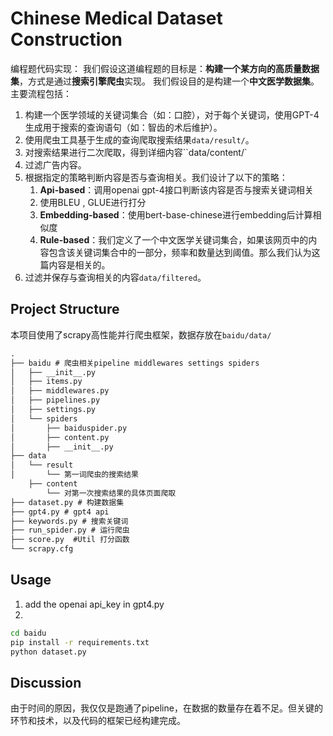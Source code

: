 # Chinese Medical Dataset Construction

编程题代码实现：
我们假设这道编程题的目标是：**构建一个某方向的高质量数据集**，方式是通过**搜索引擎爬虫**实现。
我们假设目的是构建一个**中文医学数据集**。主要流程包括：

1. 构建一个医学领域的关键词集合（如：口腔），对于每个关键词，使用GPT-4生成用于搜索的查询语句（如：智齿的术后维护）。
2. 使用爬虫工具基于生成的查询爬取搜索结果`data/result/`。
3. 对搜索结果进行二次爬取，得到详细内容``data/content/`
4. 过滤广告内容。
5. 根据指定的策略判断内容是否与查询相关。我们设计了以下的策略：
   1. **Api-based**：调用openai gpt-4接口判断该内容是否与搜索关键词相关
   2. 使用BLEU , GLUE进行打分
   3. **Embedding-based**：使用bert-base-chinese进行embedding后计算相似度
   4. **Rule-based**：我们定义了一个中文医学关键词集合，如果该网页中的内容包含该关键词集合中的一部分，频率和数量达到阈值。那么我们认为这篇内容是相关的。
6. 过滤并保存与查询相关的内容`data/filtered`。

## Project Structure

本项目使用了scrapy高性能并行爬虫框架，数据存放在`baidu/data/`

```txt
.
├── baidu # 爬虫相关pipeline middlewares settings spiders
│   ├── __init__.py
│   ├── items.py
│   ├── middlewares.py
│   ├── pipelines.py
│   ├── settings.py
│   └── spiders
│       ├── baiduspider.py
│       ├── content.py
│       ├── __init__.py
├── data
│   └── result
│       └── 第一词爬虫的搜索结果
    ├── content
        └── 对第一次搜索结果的具体页面爬取
├── dataset.py # 构建数据集
├── gpt4.py # gpt4 api
├── keywords.py # 搜索关键词
├── run_spider.py # 运行爬虫
├── score.py  #Util 打分函数
└── scrapy.cfg
```

## Usage

1. add the openai api_key in gpt4.py
2. 

```bash
cd baidu
pip install -r requirements.txt
python dataset.py
````

## Discussion
由于时间的原因，我仅仅是跑通了pipeline，在数据的数量存在着不足。但关键的环节和技术，以及代码的框架已经构建完成。